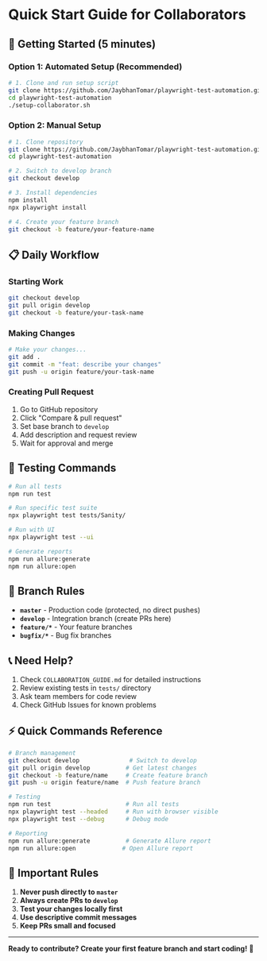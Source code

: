 # Quick Start Guide for Collaborators

## 🚀 Getting Started (5 minutes)

### Option 1: Automated Setup (Recommended)
```bash
# 1. Clone and run setup script
git clone https://github.com/JaybhanTomar/playwright-test-automation.git
cd playwright-test-automation
./setup-collaborator.sh
```

### Option 2: Manual Setup
```bash
# 1. Clone repository
git clone https://github.com/JaybhanTomar/playwright-test-automation.git
cd playwright-test-automation

# 2. Switch to develop branch
git checkout develop

# 3. Install dependencies
npm install
npx playwright install

# 4. Create your feature branch
git checkout -b feature/your-feature-name
```

## 📋 Daily Workflow

### Starting Work
```bash
git checkout develop
git pull origin develop
git checkout -b feature/your-task-name
```

### Making Changes
```bash
# Make your changes...
git add .
git commit -m "feat: describe your changes"
git push -u origin feature/your-task-name
```

### Creating Pull Request
1. Go to GitHub repository
2. Click "Compare & pull request"
3. Set base branch to `develop`
4. Add description and request review
5. Wait for approval and merge

## 🧪 Testing Commands

```bash
# Run all tests
npm run test

# Run specific test suite
npx playwright test tests/Sanity/

# Run with UI
npx playwright test --ui

# Generate reports
npm run allure:generate
npm run allure:open
```

## 🌿 Branch Rules

- **`master`** - Production code (protected, no direct pushes)
- **`develop`** - Integration branch (create PRs here)
- **`feature/*`** - Your feature branches
- **`bugfix/*`** - Bug fix branches

## 📞 Need Help?

1. Check `COLLABORATION_GUIDE.md` for detailed instructions
2. Review existing tests in `tests/` directory
3. Ask team members for code review
4. Check GitHub Issues for known problems

## ⚡ Quick Commands Reference

```bash
# Branch management
git checkout develop              # Switch to develop
git pull origin develop          # Get latest changes
git checkout -b feature/name     # Create feature branch
git push -u origin feature/name  # Push feature branch

# Testing
npm run test                     # Run all tests
npx playwright test --headed     # Run with browser visible
npx playwright test --debug      # Debug mode

# Reporting
npm run allure:generate          # Generate Allure report
npm run allure:open             # Open Allure report
```

## 🚨 Important Rules

1. **Never push directly to `master`**
2. **Always create PRs to `develop`**
3. **Test your changes locally first**
4. **Use descriptive commit messages**
5. **Keep PRs small and focused**

---

**Ready to contribute? Create your first feature branch and start coding!** 🎉
